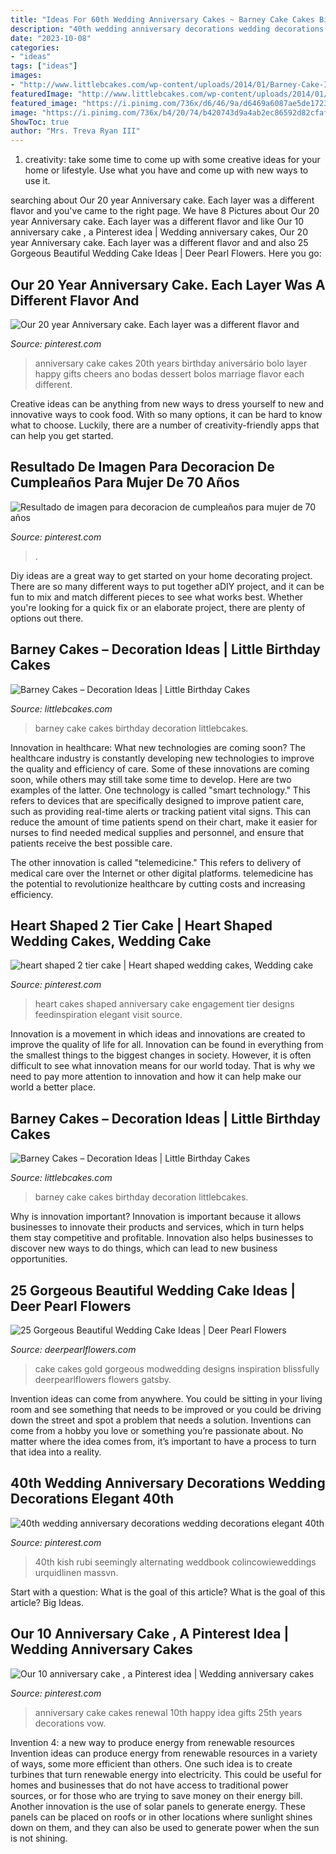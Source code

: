 ```yaml
---
title: "Ideas For 60th Wedding Anniversary Cakes ~ Barney Cake Cakes Birthday Decoration Littlebcakes"
description: "40th wedding anniversary decorations wedding decorations elegant 40th"
date: "2023-10-08"
categories:
- "ideas"
tags: ["ideas"]
images:
- "http://www.littlebcakes.com/wp-content/uploads/2014/01/Barney-Cake-Ideas.jpg"
featuredImage: "http://www.littlebcakes.com/wp-content/uploads/2014/01/Barney-Cake-Ideas-643x1024.jpg"
featured_image: "https://i.pinimg.com/736x/d6/46/9a/d6469a6087ae5de17237fb2b529cbc85---anniversary.jpg"
image: "https://i.pinimg.com/736x/b4/20/74/b420743d9a4ab2ec86592d82cfaf78c9.jpg"
ShowToc: true
author: "Mrs. Treva Ryan III"
---
```



1. creativity: take some time to come up with some creative ideas for your home or lifestyle. Use what you have and come up with new ways to use it.

	

		
searching about Our 20 year Anniversary cake. Each layer was a different flavor and you've came to the right page. We have 8 Pictures about Our 20 year Anniversary cake. Each layer was a different flavor and like Our 10 anniversary cake , a Pinterest idea | Wedding anniversary cakes, Our 20 year Anniversary cake. Each layer was a different flavor and and also 25 Gorgeous Beautiful Wedding Cake Ideas | Deer Pearl Flowers. Here you go:
		
    
## Our 20 Year Anniversary Cake. Each Layer Was A Different Flavor And

<img loading=lazy src="https://i.pinimg.com/736x/7d/ef/26/7def26591ddbfb5cf530d786b81d8538---year-anniversary-awesome-cakes.jpg" onerror="this.onerror=null;this.src='https://tse4.mm.bing.net/th?id=OIP.0Z9oY6tMHhJuxsiAnlX9wgHaLH&amp;pid=15.1';" alt="Our 20 year Anniversary cake. Each layer was a different flavor and">

_Source: pinterest.com_

>anniversary cake cakes 20th years birthday aniversário bolo layer happy gifts cheers ano bodas dessert bolos marriage flavor each different. 

	

Creative ideas can be anything from new ways to dress yourself to new and innovative ways to cook food. With so many options, it can be hard to know what to choose. Luckily, there are a number of creativity-friendly apps that can help you get started.

    
## Resultado De Imagen Para Decoracion De Cumpleaños Para Mujer De 70 Años

<img loading=lazy src="https://i.pinimg.com/736x/9c/19/53/9c1953bd3e6fe3503ce48fc406aac829.jpg" onerror="this.onerror=null;this.src='https://tse4.mm.bing.net/th?id=OIP.NzB2c6sFSuSU5_3slG8NHAHaLH&amp;pid=15.1';" alt="Resultado de imagen para decoracion de cumpleaños para mujer de 70 años">

_Source: pinterest.com_

>. 

	

Diy ideas are a great way to get started on your home decorating project. There are so many different ways to put together aDIY project, and it can be fun to mix and match different pieces to see what works best. Whether you're looking for a quick fix or an elaborate project, there are plenty of options out there.

    
## Barney Cakes – Decoration Ideas | Little Birthday Cakes

<img loading=lazy src="http://www.littlebcakes.com/wp-content/uploads/2014/01/Barney-Cake-Ideas-643x1024.jpg" onerror="this.onerror=null;this.src='https://tse4.mm.bing.net/th?id=OIP.lexI2QQZDnM-7YPboBgdswHaLy&amp;pid=15.1';" alt="Barney Cakes – Decoration Ideas | Little Birthday Cakes">

_Source: littlebcakes.com_

>barney cake cakes birthday decoration littlebcakes. 

	

Innovation in healthcare: What new technologies are coming soon?
The healthcare industry is constantly developing new technologies to improve the quality and efficiency of care. Some of these innovations are coming soon, while others may still take some time to develop. Here are two examples of the latter. 
One technology is called "smart technology." This refers to devices that are specifically designed to improve patient care, such as providing real-time alerts or tracking patient vital signs. This can reduce the amount of time patients spend on their chart, make it easier for nurses to find needed medical supplies and personnel, and ensure that patients receive the best possible care. 

The other innovation is called "telemedicine." This refers to delivery of medical care over the Internet or other digital platforms. telemedicine has the potential to revolutionize healthcare by cutting costs and increasing efficiency.

    
## Heart Shaped 2 Tier Cake | Heart Shaped Wedding Cakes, Wedding Cake

<img loading=lazy src="https://i.pinimg.com/736x/0b/0f/4f/0b0f4fbd5a60461194be14d7b38e78c5---tier-cake-wedding-anniversary-cakes.jpg" onerror="this.onerror=null;this.src='https://tse1.mm.bing.net/th?id=OIP.FqjaEJ9bSgXRIFj4DSfMbgHaJ4&amp;pid=15.1';" alt="heart shaped 2 tier cake | Heart shaped wedding cakes, Wedding cake">

_Source: pinterest.com_

>heart cakes shaped anniversary cake engagement tier designs feedinspiration elegant visit source. 

	

Innovation is a movement in which ideas and innovations are created to improve the quality of life for all. Innovation can be found in everything from the smallest things to the biggest changes in society. However, it is often difficult to see what innovation means for our world today. That is why we need to pay more attention to innovation and how it can help make our world a better place.

    
## Barney Cakes – Decoration Ideas | Little Birthday Cakes

<img loading=lazy src="http://www.littlebcakes.com/wp-content/uploads/2014/01/Barney-Cake-Ideas.jpg" onerror="this.onerror=null;this.src='https://tse3.mm.bing.net/th?id=OIP.xHRiNwuhUC6ZyitMsPRWVwHaLx&amp;pid=15.1';" alt="Barney Cakes – Decoration Ideas | Little Birthday Cakes">

_Source: littlebcakes.com_

>barney cake cakes birthday decoration littlebcakes. 

	

Why is innovation important?
Innovation is important because it allows businesses to innovate their products and services, which in turn helps them stay competitive and profitable. Innovation also helps businesses to discover new ways to do things, which can lead to new business opportunities.

    
## 25 Gorgeous Beautiful Wedding Cake Ideas | Deer Pearl Flowers

<img loading=lazy src="http://www.deerpearlflowers.com/wp-content/uploads/2015/10/red-black-gold-and-white-wedding-cake.jpg" onerror="this.onerror=null;this.src='https://tse3.mm.bing.net/th?id=OIP.tTlpUIoN4CVw-YzMHMo_DAHaKU&amp;pid=15.1';" alt="25 Gorgeous Beautiful Wedding Cake Ideas | Deer Pearl Flowers">

_Source: deerpearlflowers.com_

>cake cakes gold gorgeous modwedding designs inspiration blissfully deerpearlflowers flowers gatsby. 

	

Invention ideas can come from anywhere. You could be sitting in your living room and see something that needs to be improved or you could be driving down the street and spot a problem that needs a solution. Inventions can come from a hobby you love or something you’re passionate about. No matter where the idea comes from, it’s important to have a process to turn that idea into a reality.

    
## 40th Wedding Anniversary Decorations Wedding Decorations Elegant 40th

<img loading=lazy src="https://i.pinimg.com/736x/b4/20/74/b420743d9a4ab2ec86592d82cfaf78c9.jpg" onerror="this.onerror=null;this.src='https://tse4.mm.bing.net/th?id=OIP.5ZJAnhMGGaoPMsXJLrtgeQHaKT&amp;pid=15.1';" alt="40th wedding anniversary decorations wedding decorations elegant 40th">

_Source: pinterest.com_

>40th kish rubi seemingly alternating weddbook colincowieweddings urquidlinen massvn. 

	

Start with a question: What is the goal of this article?
What is the goal of this article? Big Ideas.

    
## Our 10 Anniversary Cake , A Pinterest Idea | Wedding Anniversary Cakes

<img loading=lazy src="https://i.pinimg.com/736x/d6/46/9a/d6469a6087ae5de17237fb2b529cbc85---anniversary.jpg" onerror="this.onerror=null;this.src='https://tse3.mm.bing.net/th?id=OIP.Xu1xq7QA_Vi6tsNG7GMczgHaNJ&amp;pid=15.1';" alt="Our 10 anniversary cake , a Pinterest idea | Wedding anniversary cakes">

_Source: pinterest.com_

>anniversary cake cakes renewal 10th happy idea gifts 25th years decorations vow. 

	

Invention 4: a new way to produce energy from renewable resources
Invention ideas can produce energy from renewable resources in a variety of ways, some more efficient than others. One such idea is to create turbines that turn renewable energy into electricity. This could be useful for homes and businesses that do not have access to traditional power sources, or for those who are trying to save money on their energy bill. Another innovation is the use of solar panels to generate energy. These panels can be placed on roofs or in other locations where sunlight shines down on them, and they can also be used to generate power when the sun is not shining.

